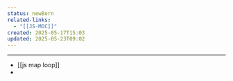 ```yaml
---
status: newBorn
related-links:
  - "[[JS-MOC]]"
created: 2025-05-17T15:03
updated: 2025-05-23T09:02
---
```

---


- [[js map loop]]
- 


